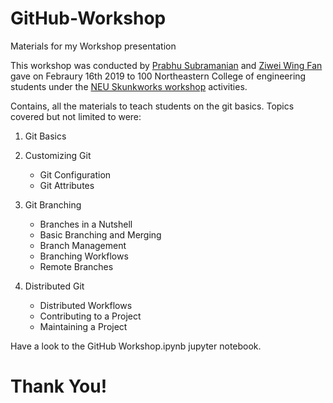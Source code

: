 # GitHub-Workshop
Materials for my Workshop presentation

This workshop was conducted by <a href="https://github.com/prabhuSub">Prabhu Subramanian</a> and <a href="https://github.com/ziweifan177">Ziwei Wing Fan</a> gave on Febraury 16th 2019 to 100 Northeastern College of engineering students under the <a href="https://github.com/neuskunkworksrepo">NEU Skunkworks workshop</a> activities.

Contains, all the materials to teach students on the git basics. Topics covered but not limited to were:

1. Git Basics

2. Customizing Git
    * Git Configuration
    * Git Attributes 

3. Git Branching
    * Branches in a Nutshell
    * Basic Branching and Merging
    * Branch Management
    * Branching Workflows
    * Remote Branches

4. Distributed Git

    * Distributed Workflows
    * Contributing to a Project
    * Maintaining a Project
  
Have a look to the GitHub Workshop.ipynb jupyter notebook.

# Thank You!
